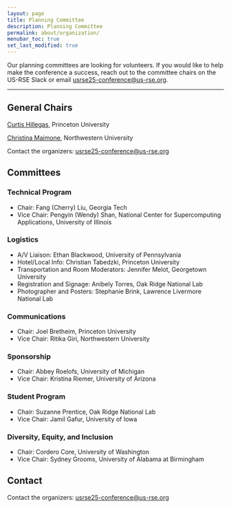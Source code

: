 ```yaml
---
layout: page
title: Planning Committee
description: Planning Committee
permalink: about/organization/
menubar_toc: true
set_last_modified: true
---
```


Our planning committees are looking for volunteers.  If you would like to help make the conference a success, reach out to the committee chairs on the US-RSE Slack or email [usrse25-conference@us-rse.org](mailto:usrse25-conference@us-rse.org).

<hr>

## General Chairs

[Curtis Hillegas](https://researchcomputing.princeton.edu/about/people-directory/curtis-hillegas), Princeton University

[Christina Maimone](https://www.it.northwestern.edu/departments/it-services-support/research/staff/maimone.html), Northwestern University

Contact the organizers: [usrse25-conference@us-rse.org](mailto:usrse25-conference@us-rse.org)


## Committees

### Technical Program

* Chair: Fang (Cherry) Liu, Georgia Tech
* Vice Chair: Pengyin (Wendy) Shan, National Center for Supercomputing Applications, University of Illinois

### Logistics

* A/V Liaison: Ethan Blackwood, University of Pennsylvania
* Hotel/Local Info:	Christian Tabedzki, Princeton University
* Transportation and Room Moderators: Jennifer Melot, Georgetown University
* Registration and Signage: Anibely Torres, Oak Ridge National Lab
* Photographer and Posters: Stephanie Brink, Lawrence Livermore National Lab

### Communications

* Chair: Joel Bretheim, Princeton University
* Vice Chair: Ritika Giri, Northwestern University

### Sponsorship

* Chair: Abbey Roelofs, University of Michigan
* Vice Chair: Kristina Riemer, University of Arizona

### Student Program

* Chair: Suzanne Prentice, Oak Ridge National Lab
* Vice Chair: Jamil Gafur, University of Iowa

### Diversity, Equity, and Inclusion

* Chair: Cordero Core, University of Washington
* Vice Chair: Sydney Grooms, University of Alabama at Birmingham



## Contact

Contact the organizers: [usrse25-conference@us-rse.org](mailto:usrse25-conference@us-rse.org)

